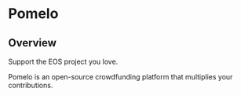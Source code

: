 <h1 class="contract">Pomelo</h1>

## Overview

Support the EOS project you love.

Pomelo is an open-source crowdfunding platform that multiplies your contributions.
